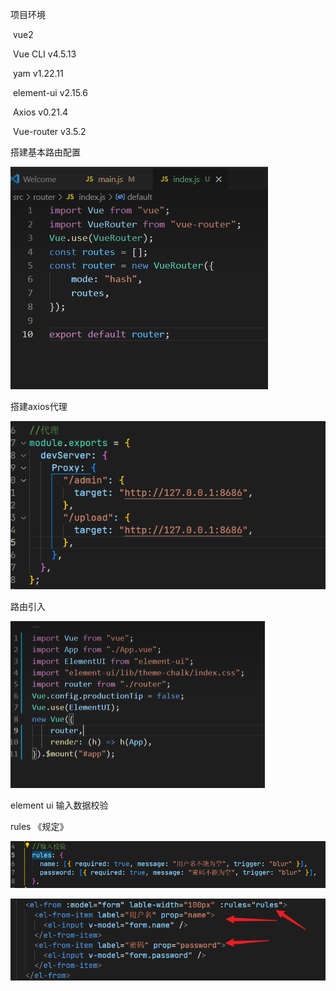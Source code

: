 项目环境

​	vue2 

​	Vue CLI v4.5.13

​	yam  v1.22.11

​	element-ui v2.15.6

​	Axios v0.21.4 

​	Vue-router v3.5.2



搭建基本路由配置

![image-20220723172328782](readme.assets/image-20220723172328782.png)



搭建axios代理

![image-20220723172947760](readme.assets/image-20220723172947760.png)



路由引入

![image-20220723173153822](readme.assets/image-20220723173153822.png) 



element ui 输入数据校验

rules 《规定》

![image-20220723175837049](readme.assets/image-20220723175837049.png) 

![image-20220723180232708](readme.assets/image-20220723180232708.png) 

  
